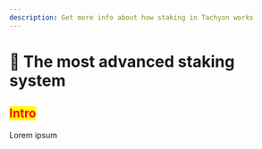 ```yaml
---
description: Get more info about how staking in Tachyon works
---
```


# 💎 The most advanced staking system

## <mark style="color:red;">Intro</mark>

Lorem ipsum
